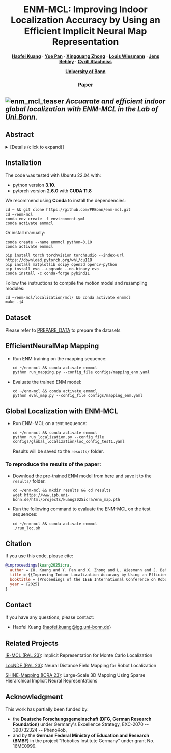 <p align="center">
  <h1 align="center"> ENM-MCL: Improving Indoor Localization Accuracy by Using an Efficient Implicit Neural Map Representation </h1>

  <p align="center">
    <a href="https://www.ipb.uni-bonn.de/people/haofei-kuang/"><strong>Haofei Kuang</strong></a>
    ·
    <a href="https://www.ipb.uni-bonn.de/people/yue-pan/"><strong>Yue Pan</strong></a>
    ·
    <a href="https://www.ipb.uni-bonn.de/people/xingguang-zhong/"><strong>Xingguang Zhong</strong></a>
    ·
    <a href="https://www.ipb.uni-bonn.de/people/louis-wiesmann/"><strong>Louis Wiesmann</strong></a>
    ·
    <a href="https://www.ipb.uni-bonn.de/people/jens-behley/"><strong>Jens Behley</strong></a>
    ·
    <a href="https://www.ipb.uni-bonn.de/people/cyrill-stachniss/"><strong>Cyrill Stachniss</strong></a>
  </p>
  <p align="center"><a href="https://www.ipb.uni-bonn.de"><strong>University of Bonn</strong></a>
  <h3 align="center"><a href="https://www.ipb.uni-bonn.de/wp-content/papercite-data/pdf/kuang2025icra.pdf">Paper</a></h3>
</p>

![enm_mcl_teaser](https://github.com/user-attachments/assets/50ae6a06-a55b-4013-9c3c-100e05da92a1)
*Accuarate and efficient indoor global localization with ENM-MCL in the Lab of Uni.Bonn.*
---

## Abstract
<details>
  <summary>[Details (click to expand)]</summary>
Globally localizing a mobile robot in a known map is often a foundation for enabling robots to navigate and operate autonomously. 
In indoor environments, traditional Monte Carlo localization based on occupancy grid maps is considered the gold standard, 
but its accuracy is limited by the representation capabilities of the occupancy grid map.
In this paper, we address the problem of building an effective map representation that allows to accurately perform probabilistic global localization.
To this end, we propose an implicit neural map representation that is able to capture positional 
and directional geometric features from 2D LiDAR scans to efficiently represent the environment and 
learn a neural network that is able to predict both, the non-projective signed distance and 
a direction-aware projective distance for an arbitrary point in the mapped environment.
This combination of neural map representation with a light-weight neural network allows us to design 
an efficient observation model within a conventional Monte Carlo localization framework for pose estimation of a robot in real time.
We evaluated our approach to indoor localization on a publicly available dataset for global localization and 
the experimental results indicate that our approach is able to more accurately localize a mobile robot than 
other localization approaches employing occupancy or existing neural map representations.
In contrast to other approaches employing an implicit neural map representation for 2D LiDAR localization, 
our approach allows to perform real-time pose tracking after convergence and near real-time global localization.
</details>


## Installation

The code was tested with Ubuntu 22.04 with:
- python version **3.10**.
- pytorch version **2.6.0** with **CUDA 11.8**

We recommend using **Conda** to install the dependencies:
```shell
cd ~ && git clone https://github.com/PRBonn/enm-mcl.git
cd ~/enm-mcl
conda env create -f environment.yml
conda activate enmmcl
```
Or install manually:
```shell
conda create --name enmmcl python=3.10
conda activate enmmcl

pip install torch torchvision torchaudio --index-url https://download.pytorch.org/whl/cu118
pip install matplotlib scipy open3d opencv-python
pip install evo --upgrade --no-binary evo
conda install -c conda-forge pybind11
```

Follow the instructions to compile the motion model and resampling modules:
```shell
cd ~/enm-mcl/localization/mcl/ && conda activate enmmcl
make -j4
```

## Dataset

Please refer to [PREPARE_DATA](PREPARE_DATA.md) to prepare the datasets

## EfficientNeuralMap Mapping

- Run ENM training on the mapping sequence:
  ```shell
  cd ~/enm-mcl && conda activate enmmcl
  python run_mapping.py --config_file configs/mapping_enm.yaml
  ```

- Evaluate the trained ENM model:
  ```shell
  cd ~/enm-mcl && conda activate enmmcl
  python eval_map.py --config_file configs/mapping_enm.yaml
  ```

## Global Localization with ENM-MCL
- Run ENM-MCL on a test sequence:
  ```shell
  cd ~/enm-mcl && conda activate enmmcl
  python run_localization.py --config_file configs/global_localization/loc_config_test1.yaml
  ```
  Results will be saved to the `results/` folder.

### To reproduce the results of the paper:
- Download the pre-trained ENM model from [here](https://www.ipb.uni-bonn.de/html/projects/kuang2025icra/enm_map.pth) and save it to the `results/` folder.
  ```shell
  cd ~/enm-mcl && mkdir results && cd results
  wget https://www.ipb.uni-bonn.de/html/projects/kuang2025icra/enm_map.pth
  ```
- Run the following command to evaluate the ENM-MCL on the test sequences:
  ```shell
  cd ~/enm-mcl && conda activate enmmcl
  ./run_loc.sh
  ```

## Citation
If you use this code, please cite:
```bibtex
@inproceedings{kuang2025icra,
  author = {H. Kuang and Y. Pan and X. Zhong and L. Wiesmann and J. Behley and Stachniss, C.},
  title = {{Improving Indoor Localization Accuracy by Using an Efficient Implicit Neural Map Representation}},
  booktitle = {Proceedings of the IEEE International Conference on Robotics and Automation (ICRA)},
  year = {2025}
}
```

## Contact
If you have any questions, please contact:

- Haofei Kuang {[haofei.kuang@igg.uni-bonn.de]()}


## Related Projects

[IR-MCL (RAL 23)](https://github.com/PRBonn/ir-mcl): Implicit Representation for Monte Carlo Localization

[LocNDF (RAL 23)](https://github.com/PRBonn/LocNDF): Neural Distance Field Mapping for Robot Localization

[SHINE-Mapping (ICRA 23)](https://github.com/PRBonn/SHINE_mapping): Large-Scale 3D Mapping Using Sparse Hierarchical Implicit Neural Representations


## Acknowledgment

This work has partially been funded by:

- the **Deutsche Forschungsgemeinschaft (DFG, German Research Foundation)** under Germany's Excellence Strategy, EXC-2070 -- 390732324 -- PhenoRob,
- and by the **German Federal Ministry of Education and Research (BMBF)** in the project "Robotics Institute Germany" under grant No. 16ME0999.
